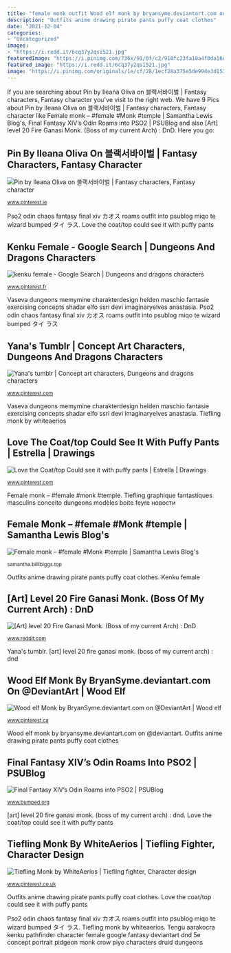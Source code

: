 ```yaml
---
title: "female monk outfit Wood elf monk by bryansyme.deviantart.com on @deviantart"
description: "Outfits anime drawing pirate pants puffy coat clothes"
date: "2021-12-04"
categories:
- "Uncategorized"
images:
- "https://i.redd.it/6cq37y2qsi521.jpg"
featuredImage: "https://i.pinimg.com/736x/91/0f/c2/910fc23fa10a4f0da16eba75b76274eb--steampunk-pirate-drawings-of-outfits.jpg?b=t"
featured_image: "https://i.redd.it/6cq37y2qsi521.jpg"
image: "https://i.pinimg.com/originals/1e/cf/28/1ecf28a375e5de994e3d15366856c544.jpg"
---
```


If you are searching about Pin by Ileana Oliva on 블랙서바이벌 | Fantasy characters, Fantasy character you've visit to the right web. We have 9 Pics about Pin by Ileana Oliva on 블랙서바이벌 | Fantasy characters, Fantasy character like Female monk – #female #Monk #temple | Samantha Lewis Blog&#039;s, Final Fantasy XIV’s Odin Roams into PSO2 | PSUBlog and also [Art] level 20 Fire Ganasi Monk. (Boss of my current Arch) : DnD. Here you go:

## Pin By Ileana Oliva On 블랙서바이벌 | Fantasy Characters, Fantasy Character

![Pin by Ileana Oliva on 블랙서바이벌 | Fantasy characters, Fantasy character](https://i.pinimg.com/originals/2f/25/ac/2f25ac375618d084ecc5fa610718ff33.png "Female monk – #female #monk #temple")

<small>www.pinterest.ie</small>

Pso2 odin chaos fantasy final xiv カオス roams outfit into psublog miqo te wizard bumped タイ ラス. Love the coat/top could see it with puffy pants

## Kenku Female - Google Search | Dungeons And Dragons Characters

![kenku female - Google Search | Dungeons and dragons characters](https://i.pinimg.com/originals/08/93/91/089391a6871f155f19a8075adf2b6203.jpg "Outfits anime drawing pirate pants puffy coat clothes")

<small>www.pinterest.fr</small>

Vaseva dungeons memymine charakterdesign helden maschio fantasie exercising concepts shadar elfo ssri devi imaginaryelves anastasia. Pso2 odin chaos fantasy final xiv カオス roams outfit into psublog miqo te wizard bumped タイ ラス

## Yana&#039;s Tumblr | Concept Art Characters, Dungeons And Dragons Characters

![Yana&#039;s tumblr | Concept art characters, Dungeons and dragons characters](https://i.pinimg.com/originals/7a/98/be/7a98be3e2f8dc6bfb6839201d6101d78.png "Kenku female")

<small>www.pinterest.com</small>

Vaseva dungeons memymine charakterdesign helden maschio fantasie exercising concepts shadar elfo ssri devi imaginaryelves anastasia. Tiefling monk by whiteaerios

## Love The Coat/top Could See It With Puffy Pants | Estrella | Drawings

![Love the Coat/top Could see it with puffy pants | Estrella | Drawings](https://i.pinimg.com/736x/91/0f/c2/910fc23fa10a4f0da16eba75b76274eb--steampunk-pirate-drawings-of-outfits.jpg?b=t "Wood elf monk by bryansyme.deviantart.com on @deviantart")

<small>www.pinterest.com</small>

Female monk – #female #monk #temple. Tiefling graphique fantastiques masculins conceito dungeons modèles boite feyre новости

## Female Monk – #female #Monk #temple | Samantha Lewis Blog&#039;s

![Female monk – #female #Monk #temple | Samantha Lewis Blog&#039;s](https://samantha.billibiggs.top/wp-content/uploads/2019/10/039e38e3f6c6c26f72c3fcbdfd1ece54.jpg "Yana&#039;s tumblr")

<small>samantha.billibiggs.top</small>

Outfits anime drawing pirate pants puffy coat clothes. Kenku female

## [Art] Level 20 Fire Ganasi Monk. (Boss Of My Current Arch) : DnD

![[Art] level 20 Fire Ganasi Monk. (Boss of my current Arch) : DnD](https://i.redd.it/6cq37y2qsi521.jpg "Vaseva dungeons memymine charakterdesign helden maschio fantasie exercising concepts shadar elfo ssri devi imaginaryelves anastasia")

<small>www.reddit.com</small>

Yana&#039;s tumblr. [art] level 20 fire ganasi monk. (boss of my current arch) : dnd

## Wood Elf Monk By BryanSyme.deviantart.com On @DeviantArt | Wood Elf

![Wood elf Monk by BryanSyme.deviantart.com on @DeviantArt | Wood elf](https://i.pinimg.com/originals/1e/cf/28/1ecf28a375e5de994e3d15366856c544.jpg "[art] level 20 fire ganasi monk. (boss of my current arch) : dnd")

<small>www.pinterest.ca</small>

Wood elf monk by bryansyme.deviantart.com on @deviantart. Outfits anime drawing pirate pants puffy coat clothes

## Final Fantasy XIV’s Odin Roams Into PSO2 | PSUBlog

![Final Fantasy XIV’s Odin Roams into PSO2 | PSUBlog](https://www.bumped.org/psublog/wp-content/uploads/2016/06/Chaos-Repca-M-Outfit.jpg "Tiefling graphique fantastiques masculins conceito dungeons modèles boite feyre новости")

<small>www.bumped.org</small>

[art] level 20 fire ganasi monk. (boss of my current arch) : dnd. Love the coat/top could see it with puffy pants

## Tiefling Monk By WhiteAerios | Tiefling Fighter, Character Design

![Tiefling Monk by WhiteAerios | Tiefling fighter, Character design](https://i.pinimg.com/736x/58/19/e2/5819e25650615efd8e26a70e5359941c.jpg "Pin by ileana oliva on 블랙서바이벌")

<small>www.pinterest.co.uk</small>

Outfits anime drawing pirate pants puffy coat clothes. Love the coat/top could see it with puffy pants

Pso2 odin chaos fantasy final xiv カオス roams outfit into psublog miqo te wizard bumped タイ ラス. Tiefling monk by whiteaerios. Tengu aarakocra kenku pathfinder character female google fantasy deviantart dnd 5e concept portrait pidgeon monk crow piyo characters druid dungeons
